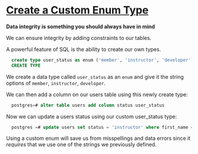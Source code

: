 # [Create a Custom Enum Type](https://egghead.io/lessons/postgresql-create-a-custom-enum-type)

**Data integrity is something you should always have in mind**

We can ensure integrity by adding constraints to our tables. 

<TimeStamp start="0:16" end="0:28">

  A powerful feature of SQL is the ability to create our own types.

  ```sql
    create type user_status as enum ('member', 'instructor', 'developer');
    CREATE TYPE
  ```
  
<TimeStamp>

<TimeStamp start="0:33" end="0:42">

  We create a data type called `user_status` as an `enum` and give it the string options of `member`, `instructor`, `developer`.

</TimeStamp>

<TimeStamp start="1:18" end="1:27">

  We can then add a column on our users table using this newly create type:

  ```sql
    postgres=# alter table users add column status user_status 
  ```

</TimeStamp>

<TimeStamp start="1:35" end="1:44">

  Now we can update a users status using our custom user_status type:

  ```sql
    postgres =# update users set status = 'instructor' where first_name = 'Lucie'; 
  ```

</TimeStamp>

<TimeStamp start="1:55" end="2:06">

  Using a custom enum will save us from misspellings and data errors since it *requires* that we use one of the strings we previously defined.

</TimeStamp>